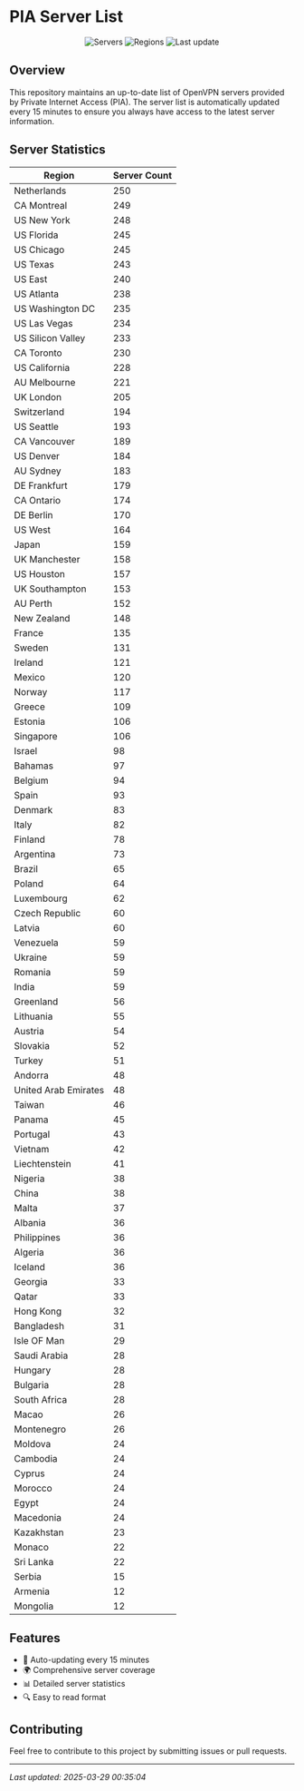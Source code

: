 # PIA Server List

<div align="center">

![Servers](https://img.shields.io/badge/servers-9,701-blue)
![Regions](https://img.shields.io/badge/regions-97-blue)
![Last update](https://img.shields.io/badge/Last_Updated-March_28_2025_19:35_EST-blue)

</div>

## Overview
This repository maintains an up-to-date list of OpenVPN servers provided by Private Internet Access (PIA). The server list is automatically updated every 15 minutes to ensure you always have access to the latest server information.

## Server Statistics
| Region | Server Count |
|--------|--------------|
| Netherlands                    | 250          |
| CA Montreal                    | 249          |
| US New York                    | 248          |
| US Florida                     | 245          |
| US Chicago                     | 245          |
| US Texas                       | 243          |
| US East                        | 240          |
| US Atlanta                     | 238          |
| US Washington DC               | 235          |
| US Las Vegas                   | 234          |
| US Silicon Valley              | 233          |
| CA Toronto                     | 230          |
| US California                  | 228          |
| AU Melbourne                   | 221          |
| UK London                      | 205          |
| Switzerland                    | 194          |
| US Seattle                     | 193          |
| CA Vancouver                   | 189          |
| US Denver                      | 184          |
| AU Sydney                      | 183          |
| DE Frankfurt                   | 179          |
| CA Ontario                     | 174          |
| DE Berlin                      | 170          |
| US West                        | 164          |
| Japan                          | 159          |
| UK Manchester                  | 158          |
| US Houston                     | 157          |
| UK Southampton                 | 153          |
| AU Perth                       | 152          |
| New Zealand                    | 148          |
| France                         | 135          |
| Sweden                         | 131          |
| Ireland                        | 121          |
| Mexico                         | 120          |
| Norway                         | 117          |
| Greece                         | 109          |
| Estonia                        | 106          |
| Singapore                      | 106          |
| Israel                         | 98           |
| Bahamas                        | 97           |
| Belgium                        | 94           |
| Spain                          | 93           |
| Denmark                        | 83           |
| Italy                          | 82           |
| Finland                        | 78           |
| Argentina                      | 73           |
| Brazil                         | 65           |
| Poland                         | 64           |
| Luxembourg                     | 62           |
| Czech Republic                 | 60           |
| Latvia                         | 60           |
| Venezuela                      | 59           |
| Ukraine                        | 59           |
| Romania                        | 59           |
| India                          | 59           |
| Greenland                      | 56           |
| Lithuania                      | 55           |
| Austria                        | 54           |
| Slovakia                       | 52           |
| Turkey                         | 51           |
| Andorra                        | 48           |
| United Arab Emirates           | 48           |
| Taiwan                         | 46           |
| Panama                         | 45           |
| Portugal                       | 43           |
| Vietnam                        | 42           |
| Liechtenstein                  | 41           |
| Nigeria                        | 38           |
| China                          | 38           |
| Malta                          | 37           |
| Albania                        | 36           |
| Philippines                    | 36           |
| Algeria                        | 36           |
| Iceland                        | 36           |
| Georgia                        | 33           |
| Qatar                          | 33           |
| Hong Kong                      | 32           |
| Bangladesh                     | 31           |
| Isle OF Man                    | 29           |
| Saudi Arabia                   | 28           |
| Hungary                        | 28           |
| Bulgaria                       | 28           |
| South Africa                   | 28           |
| Macao                          | 26           |
| Montenegro                     | 26           |
| Moldova                        | 24           |
| Cambodia                       | 24           |
| Cyprus                         | 24           |
| Morocco                        | 24           |
| Egypt                          | 24           |
| Macedonia                      | 24           |
| Kazakhstan                     | 23           |
| Monaco                         | 22           |
| Sri Lanka                      | 22           |
| Serbia                         | 15           |
| Armenia                        | 12           |
| Mongolia                       | 12           |

## Features
- 🔄 Auto-updating every 15 minutes
- 🌍 Comprehensive server coverage
- 📊 Detailed server statistics
- 🔍 Easy to read format

## Contributing
Feel free to contribute to this project by submitting issues or pull requests.

---
*Last updated: 2025-03-29 00:35:04*